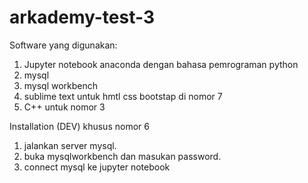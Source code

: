 # arkademy-test-3
Software yang digunakan:
1. Jupyter notebook anaconda dengan bahasa pemrograman python
2. mysql
3. mysql workbench
4. sublime text untuk hmtl css bootstap di nomor 7
5. C++ untuk nomor 3

Installation (DEV) khusus nomor 6
1. jalankan server mysql.
2. buka mysqlworkbench dan masukan password.
3. connect mysql ke jupyter notebook
